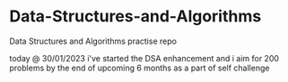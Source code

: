 # Data-Structures-and-Algorithms
Data Structures and Algorithms practise repo

today @ 30/01/2023 i've started the DSA enhancement and i aim for 200 problems by the end of upcoming 6 months as a part of self challenge
